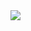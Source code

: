<img src="https://cdn.builder.io/api/v1/image/assets/TEMP/7167cfc38b71cf78ca8a819e482c9b2772ab2221cbb89c816382922ea653dc37?apiKey=5054b86bb369459e857ad81bc8b6e736&width=2000"/>
